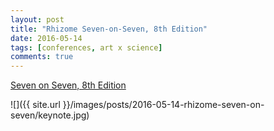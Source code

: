 ```yaml
---
layout: post
title: "Rhizome Seven-on-Seven, 8th Edition"
date: 2016-05-14
tags: [conferences, art x science]
comments: true
---
```

[Seven on Seven, 8th Edition](http://sevenonseven.rhizome.org)

![]({{ site.url }}/images/posts/2016-05-14-rhizome-seven-on-seven/keynote.jpg)

